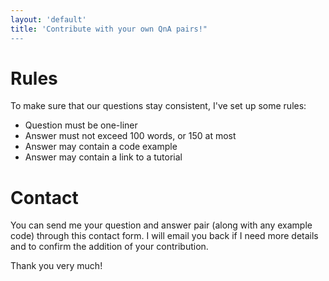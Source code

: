 ```yaml
---
layout: 'default'
title: 'Contribute with your own QnA pairs!"
---
```


# Rules

To make sure that our questions stay consistent, I've set up some rules:

- Question must be one-liner
- Answer must not exceed 100 words, or 150 at most
- Answer may contain a code example
- Answer may contain a link to a tutorial


# Contact

You can send me your question and answer pair (along with any example code) through this contact form.
I will email you back if I need more details and to confirm the addition of your contribution.

<Imagine Contact Form Here>

Thank you very much!